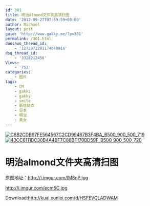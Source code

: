 ```yaml
---
id: 301
title: 明治almond文件夹高清扫图
date: '2012-09-27T07:59:59+08:00'
author: Michael
layout: post
guid: 'http://www.gakky.me/?p=301'
permalink: /301.html
duoshuo_thread_id:
    - '1272072281174048916'
dsq_thread_id:
    - '3328212456'
Views:
    - '753'
categories:
    - 图片
tags:
    - CM
    - gakki
    - gakky
    - smile
    - 新垣结衣
    - 日本
    - 明治
    - 美女
---
```


[![C8B2CDB67FE564567C2CD99467B3F4BA_B500_900_500_719](http://www.yui-aragaki.org/wp-content/uploads/img/C8B2CDB67FE564567C2CD99467B3F4BA_B500_900_500_719.jpeg)](http://www.yui-aragaki.org/wp-content/uploads/img/C8B2CDB67FE564567C2CD99467B3F4BA_B1280_1280_1280_1841.jpeg) [![43CC8111BC30B4A4BF7C88BF170BD59F_B500_900_500_720](http://www.yui-aragaki.org/wp-content/uploads/img/43CC8111BC30B4A4BF7C88BF170BD59F_B500_900_500_720.jpeg)](http://www.yui-aragaki.org/wp-content/uploads/img/43CC8111BC30B4A4BF7C88BF170BD59F_B1280_1280_1280_1845.jpeg)

# 明治almond文件夹高清扫图

原图地址：<http://i.imgur.com/IM8nP.jpg>

 <http://i.imgur.com/ecm5C.jpg>

Download:<http://kuai.xunlei.com/d/HSFEVQLADWAM>